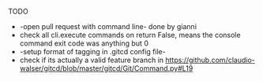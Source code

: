 TODO

- -open pull request with command line- done by gianni
- check all cli.execute commands on return False, means the console command exit code was anything but 0
- -setup format of tagging in .gitcd config file-
- check if its actually a valid feature branch in https://github.com/claudio-walser/gitcd/blob/master/gitcd/Git/Command.py#L19